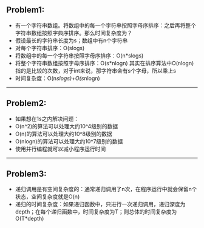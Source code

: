 ## Problem1:
- 有一个字符串数组。将数组中的每一个字符串按照字母序排序：之后再将整个字符串数组按照字典序排序。那么时间复杂度为？
- 假设最长的字符串长度为s；数组中有n个字符串
- 对每个字符串排序：O(slogs)
- 将数组中的每一个字符串按照字母序排序：O(n*slogs)
- 将整个字符串数组按照字母序排序：O(s*nlogn)   其实在排序算法中O(nlogn)指的是比较的次数，对于int来说，那字符串会有s个字母，所以乘上s
- 时间复杂度：O(n*slogs)+O(s*nlogn)
---
## Problem2:
- 如果想在1s之内解决问题：
- O(n^2)的算法可以处理大约10^4级别的数据
- O(n)的算法可以处理大约10^8级别的数据
- O(nlogn)的算法可以处理大约10^7级别的数据
- 使用并行编程就可以减小程序运行时间
---
## Problem3:
- 递归调用是有空间复杂度的：通常递归调用了n次，在程序运行中就会保留n个状态，空间复杂度就是O(n)
- 递归的时间复杂度：如果递归函数中，只进行一次递归调用，递归深度为depth；在每个递归函数中，时间复杂度为T；则总体的时间复杂度为O(T*depth)
